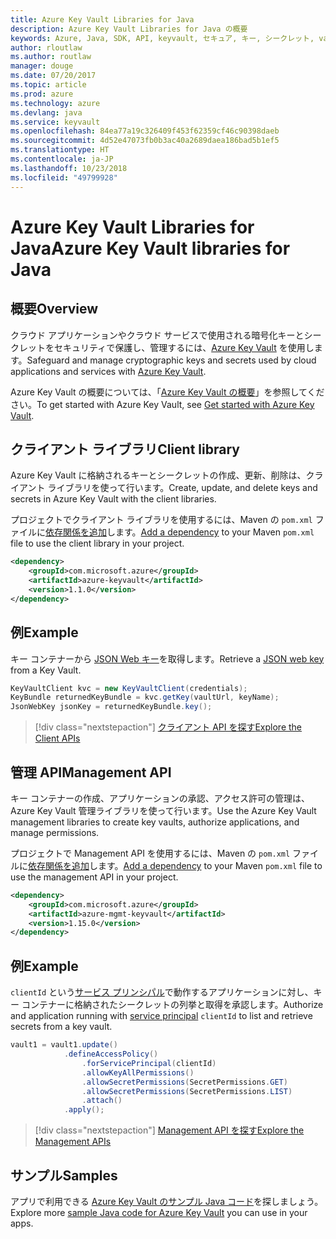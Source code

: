 ```yaml
---
title: Azure Key Vault Libraries for Java
description: Azure Key Vault Libraries for Java の概要
keywords: Azure, Java, SDK, API, keyvault, セキュア, キー, シークレット, vault
author: rloutlaw
ms.author: routlaw
manager: douge
ms.date: 07/20/2017
ms.topic: article
ms.prod: azure
ms.technology: azure
ms.devlang: java
ms.service: keyvault
ms.openlocfilehash: 84ea77a19c326409f453f62359cf46c90398daeb
ms.sourcegitcommit: 4d52e47073fb0b3ac40a2689daea186bad5b1ef5
ms.translationtype: HT
ms.contentlocale: ja-JP
ms.lasthandoff: 10/23/2018
ms.locfileid: "49799928"
---
```

# <a name="azure-key-vault-libraries-for-java"></a><span data-ttu-id="39426-104">Azure Key Vault Libraries for Java</span><span class="sxs-lookup"><span data-stu-id="39426-104">Azure Key Vault libraries for Java</span></span>

## <a name="overview"></a><span data-ttu-id="39426-105">概要</span><span class="sxs-lookup"><span data-stu-id="39426-105">Overview</span></span>

<span data-ttu-id="39426-106">クラウド アプリケーションやクラウド サービスで使用される暗号化キーとシークレットをセキュリティで保護し、管理するには、[Azure Key Vault](/azure/key-vault/) を使用します。</span><span class="sxs-lookup"><span data-stu-id="39426-106">Safeguard and manage cryptographic keys and secrets used by cloud applications and services with [Azure Key Vault](/azure/key-vault/).</span></span>

<span data-ttu-id="39426-107">Azure Key Vault の概要については、「[Azure Key Vault の概要](/azure/key-vault/key-vault-get-started)」を参照してください。</span><span class="sxs-lookup"><span data-stu-id="39426-107">To get started with Azure Key Vault, see [Get started with Azure Key Vault](/azure/key-vault/key-vault-get-started).</span></span>

## <a name="client-library"></a><span data-ttu-id="39426-108">クライアント ライブラリ</span><span class="sxs-lookup"><span data-stu-id="39426-108">Client library</span></span>

<span data-ttu-id="39426-109">Azure Key Vault に格納されるキーとシークレットの作成、更新、削除は、クライアント ライブラリを使って行います。</span><span class="sxs-lookup"><span data-stu-id="39426-109">Create, update, and delete keys and secrets in Azure Key Vault with the client libraries.</span></span>

<span data-ttu-id="39426-110">プロジェクトでクライアント ライブラリを使用するには、Maven の `pom.xml` ファイルに[依存関係を追加](https://maven.apache.org/guides/getting-started/index.html#How_do_I_use_external_dependencies)します。</span><span class="sxs-lookup"><span data-stu-id="39426-110">[Add a dependency](https://maven.apache.org/guides/getting-started/index.html#How_do_I_use_external_dependencies) to your Maven `pom.xml` file to use the client library in your project.</span></span>  

```XML
<dependency>
    <groupId>com.microsoft.azure</groupId>
    <artifactId>azure-keyvault</artifactId>
    <version>1.1.0</version>
</dependency>
```   

## <a name="example"></a><span data-ttu-id="39426-111">例</span><span class="sxs-lookup"><span data-stu-id="39426-111">Example</span></span>

<span data-ttu-id="39426-112">キー コンテナーから [JSON Web キー](https://tools.ietf.org/html/draft-ietf-jose-json-web-key-18)を取得します。</span><span class="sxs-lookup"><span data-stu-id="39426-112">Retrieve a [JSON web key](https://tools.ietf.org/html/draft-ietf-jose-json-web-key-18) from a Key Vault.</span></span>

```java
KeyVaultClient kvc = new KeyVaultClient(credentials);
KeyBundle returnedKeyBundle = kvc.getKey(vaultUrl, keyName);
JsonWebKey jsonKey = returnedKeyBundle.key();
```

> [!div class="nextstepaction"]
> [<span data-ttu-id="39426-113">クライアント API を探す</span><span class="sxs-lookup"><span data-stu-id="39426-113">Explore the Client APIs</span></span>](/java/api/overview/azure/keyvault/client)


## <a name="management-api"></a><span data-ttu-id="39426-114">管理 API</span><span class="sxs-lookup"><span data-stu-id="39426-114">Management API</span></span>

<span data-ttu-id="39426-115">キー コンテナーの作成、アプリケーションの承認、アクセス許可の管理は、Azure Key Vault 管理ライブラリを使って行います。</span><span class="sxs-lookup"><span data-stu-id="39426-115">Use the Azure Key Vault management libraries to create key vaults, authorize applications, and manage permissions.</span></span> 

<span data-ttu-id="39426-116">プロジェクトで Management API を使用するには、Maven の `pom.xml` ファイルに[依存関係を追加](https://maven.apache.org/guides/getting-started/index.html#How_do_I_use_external_dependencies)します。</span><span class="sxs-lookup"><span data-stu-id="39426-116">[Add a dependency](https://maven.apache.org/guides/getting-started/index.html#How_do_I_use_external_dependencies) to your Maven `pom.xml` file to use the management API in your project.</span></span>  

```XML
<dependency>
    <groupId>com.microsoft.azure</groupId>
    <artifactId>azure-mgmt-keyvault</artifactId>
    <version>1.15.0</version>
</dependency>
```

## <a name="example"></a><span data-ttu-id="39426-117">例</span><span class="sxs-lookup"><span data-stu-id="39426-117">Example</span></span>

<span data-ttu-id="39426-118">`clientId` という[サービス プリンシパル](/azure/azure-resource-manager/resource-group-create-service-principal-portal)で動作するアプリケーションに対し、キー コンテナーに格納されたシークレットの列挙と取得を承認します。</span><span class="sxs-lookup"><span data-stu-id="39426-118">Authorize and application running with [service principal](/azure/azure-resource-manager/resource-group-create-service-principal-portal) `clientId` to list and retrieve secrets from a key vault.</span></span> 

```java
vault1 = vault1.update()
            .defineAccessPolicy()
                .forServicePrincipal(clientId)
                .allowKeyAllPermissions()
                .allowSecretPermissions(SecretPermissions.GET)
                .allowSecretPermissions(SecretPermissions.LIST)
                .attach()
            .apply();
```

> [!div class="nextstepaction"]
> [<span data-ttu-id="39426-119">Management API を探す</span><span class="sxs-lookup"><span data-stu-id="39426-119">Explore the Management APIs</span></span>](/java/api/overview/azure/keyvault/management)


## <a name="samples"></a><span data-ttu-id="39426-120">サンプル</span><span class="sxs-lookup"><span data-stu-id="39426-120">Samples</span></span>

<span data-ttu-id="39426-121">アプリで利用できる [Azure Key Vault のサンプル Java コード](https://azure.microsoft.com/resources/samples/?platform=java&term=key+vault)を探しましょう。</span><span class="sxs-lookup"><span data-stu-id="39426-121">Explore more [sample Java code for Azure Key Vault](https://azure.microsoft.com/resources/samples/?platform=java&term=key+vault) you can use in your apps.</span></span>
